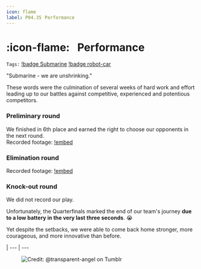 ```yaml
---
icon: flame
label: P04.35⠀Performance
---
```

# :icon-flame:⠀Performance
`Tags:` [!badge Submarine](/projects/P04-submarine.md) [!badge robot-car]()

"Submarine - we are unshrinking."

These words were the culmination of several weeks of hard work and effort leading up to our battles against competitive, experienced and potentious competitors.

### Preliminary round
We finished in 6th place and earned the right to choose our opponents in the next round.\
Recorded footage:
[!embed](https://youtu.be/b_K1lUIpRNw)

### Elimination round
Recorded footage:
[!embed](https://youtu.be/G6eeTzZlGsk)

### Knock-out round
We did not record our play.

Unfortunately, the Quarterfinals marked the end of our team's journey **due to a low battery in the very last three seconds**. :sob: 

Yet despite the setbacks, we were able to come back home stronger, more courageous, and more innovative than before.

|
--- | ---

<figure>
    <img src="https://64.media.tumblr.com/d103eb823dce2842c673f409f036857b/tumblr_mzx9wrdwFa1snc5kxo1_1280.gifv" alt="Credit: @transparent-angel on Tumblr">
</figure>

